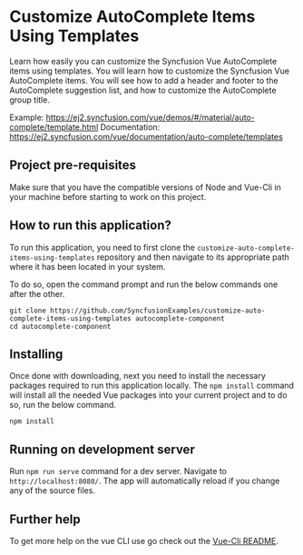 # Customize AutoComplete Items Using Templates

Learn how easily you can customize the Syncfusion Vue AutoComplete items using templates.  You will learn how to customize the Syncfusion Vue AutoComplete items. You will see how to add a header and footer to the AutoComplete suggestion list, and how to customize the AutoComplete group title.
 
Example: https://ej2.syncfusion.com/vue/demos/#/material/auto-complete/template.html
Documentation: https://ej2.syncfusion.com/vue/documentation/auto-complete/templates


## Project pre-requisites
Make sure that you have the compatible versions of Node and Vue-Cli in your machine before starting to work on this project.

## How to run this application?
To run this application, you need to first clone the `customize-auto-complete-items-using-templates` repository and then navigate to its appropriate path where it has been located in your system.

To do so, open the command prompt and run the below commands one after the other.

```
git clone https://github.com/SyncfusionExamples/customize-auto-complete-items-using-templates autocomplete-component
cd autocomplete-component
```

## Installing
Once done with downloading, next you need to install the necessary packages required to run this application locally. The `npm install` command will install all the needed Vue packages into your current project and to do so, run the below command.

```
npm install
```

## Running on development server
Run `npm run serve` command for a dev server. Navigate to `http://localhost:8080/`. The app will automatically reload if you change any of the source files.

## Further help

To get more help on the vue CLI use go check out the [Vue-Cli README](https://github.com/vuejs/vue-cli/blob/master/README.md).